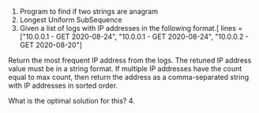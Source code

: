1. Program to find if two strings are anagram
2. Longest Uniform SubSequence
3. Given a list of logs with IP addresses in the following format.[
lines = ["10.0.0.1 - GET 2020-08-24", "10.0.0.1 - GET 2020-08-24", "10.0.0.2 - GET 2020-08-20"]

Return the most frequent IP address from the logs. The retuned IP address value must be in a string format. If multiple IP addresses have the count equal to max count, then return the address as a comma-separated string with IP addresses in sorted order.

What is the optimal solution for this?
4. 
